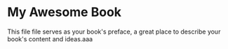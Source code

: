 # My Awesome Book

This file file serves as your book's preface, a great place to describe your book's content and ideas.aaa

